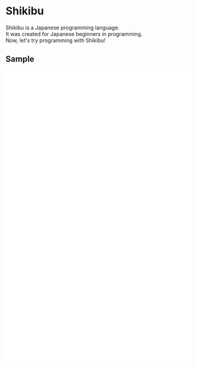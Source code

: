 # Shikibu
Shikibu is a Japanese programming language.  
It was created for Japanese beginners in programming.  
Now, let's try programming with Shikibu!

## Sample
<img src="./sample/sample.svg" width="500" height="780" alt="css-in-readme">

